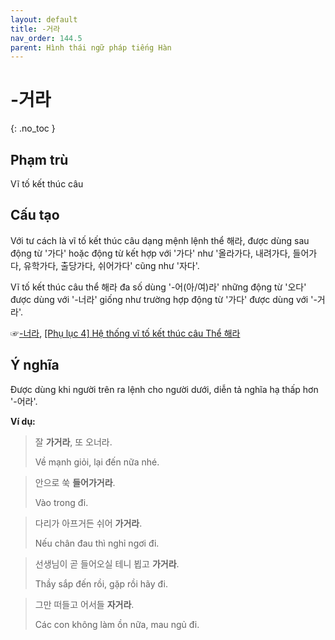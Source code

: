 ```yaml
---
layout: default
title: -거라
nav_order: 144.5
parent: Hình thái ngữ pháp tiếng Hàn
---
```


# -거라
{: .no_toc }

## Phạm trù

Vĩ tố kết thúc câu

## Cấu tạo

Với tư cách là vĩ tố kết thúc câu dạng mệnh lệnh thể 해라, được dùng sau động từ '가다' hoặc động từ kết hợp với '가다' như '올라가다, 내려가다, 들어가다, 유학가다, 출당가다, 쉬어가다' cũng như '자다'.

Vĩ tố kết thúc câu thể 해라 đa số dùng '-어(아/여)라' những động từ '오다' được dùng với '-너라' giống như trường hợp động từ '가다' được dùng với '-거라'.

☞[-너라](/ngu-phap-tieng-han/docs/hinh-thai-ngu-phap-tieng-han/-너라), [\[Phụ lục 4\] Hệ thống vĩ tố kết thúc câu Thể 해라](/ngu-phap-tieng-han/docs/phu-luc/phu-luc-4-he-thong-vi-to-ket-thuc-cau)

## Ý nghĩa

Được dùng khi người trên ra lệnh cho người dưới, diễn tả nghĩa hạ thấp hơn '-어라'.

**Ví dụ:**

> 잘 **가거라**, 또 오너라.
>
> Về mạnh giỏi, lại đến nữa nhé.

> 안으로 쑥 **들어가거라**.
>
> Vào trong đi.

> 다리가 아프거든 쉬어 **가거라**.
>
> Nếu chân đau thì nghỉ ngơi đi.

> 선생님이 곧 들어오실 테니 뵙고 **가거라**.
>
> Thầy sắp đến rồi, gặp rồi hãy đi.

> 그만 떠들고 어서들 **자거라**.
>
> Các con không làm ồn nữa, mau ngủ đi.
